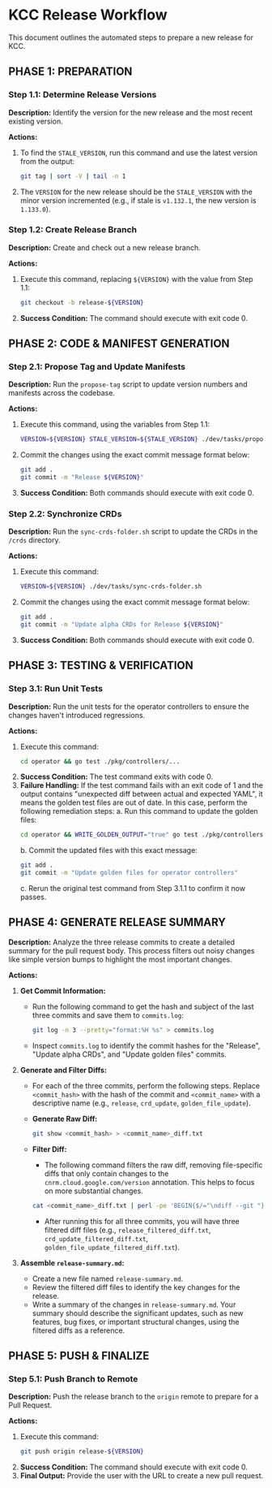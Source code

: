 
# KCC Release Workflow

This document outlines the automated steps to prepare a new release for KCC.

## PHASE 1: PREPARATION

### Step 1.1: Determine Release Versions

**Description:** Identify the version for the new release and the most recent existing version.

**Actions:**
1.  To find the `STALE_VERSION`, run this command and use the latest version from the output:
    ```bash
    git tag | sort -V | tail -n 1
    ```
2.  The `VERSION` for the new release should be the `STALE_VERSION` with the minor version incremented (e.g., if stale is `v1.132.1`, the new version is `1.133.0`).

### Step 1.2: Create Release Branch

**Description:** Create and check out a new release branch.

**Actions:**
1.  Execute this command, replacing `${VERSION}` with the value from Step 1.1:
    ```bash
    git checkout -b release-${VERSION}
    ```
2.  **Success Condition:** The command should execute with exit code 0.

## PHASE 2: CODE & MANIFEST GENERATION

### Step 2.1: Propose Tag and Update Manifests

**Description:** Run the `propose-tag` script to update version numbers and manifests across the codebase.

**Actions:**
1.  Execute this command, using the variables from Step 1.1:
    ```bash
    VERSION=${VERSION} STALE_VERSION=${STALE_VERSION} ./dev/tasks/propose-tag
    ```
2.  Commit the changes using the exact commit message format below:
    ```bash
    git add .
    git commit -m "Release ${VERSION}"
    ```
3.  **Success Condition:** Both commands should execute with exit code 0.

### Step 2.2: Synchronize CRDs

**Description:** Run the `sync-crds-folder.sh` script to update the CRDs in the `/crds` directory.

**Actions:**
1.  Execute this command:
    ```bash
    VERSION=${VERSION} ./dev/tasks/sync-crds-folder.sh
    ```
2.  Commit the changes using the exact commit message format below:
    ```bash
    git add .
    git commit -m "Update alpha CRDs for Release ${VERSION}"
    ```
3.  **Success Condition:** Both commands should execute with exit code 0.

## PHASE 3: TESTING & VERIFICATION

### Step 3.1: Run Unit Tests

**Description:** Run the unit tests for the operator controllers to ensure the changes haven't introduced regressions.

**Actions:**
1.  Execute this command:
    ```bash
    cd operator && go test ./pkg/controllers/...
    ```
2.  **Success Condition:** The test command exits with code 0.
3.  **Failure Handling:** If the test command fails with an exit code of 1 and the output contains "unexpected diff between actual and expected YAML", it means the golden test files are out of date. In this case, perform the following remediation steps:
    a. Run this command to update the golden files:
       ```bash
       cd operator && WRITE_GOLDEN_OUTPUT="true" go test ./pkg/controllers/...
       ```
    b. Commit the updated files with this exact message:
       ```bash
       git add .
       git commit -m "Update golden files for operator controllers"
       ```
    c. Rerun the original test command from Step 3.1.1 to confirm it now passes.

## PHASE 4: GENERATE RELEASE SUMMARY

**Description:** Analyze the three release commits to create a detailed summary for the pull request body. This process filters out noisy changes like simple version bumps to highlight the most important changes.

**Actions:**

1.  **Get Commit Information:**
    *   Run the following command to get the hash and subject of the last three commits and save them to `commits.log`:
        ```bash
        git log -n 3 --pretty="format:%H %s" > commits.log
        ```
    *   Inspect `commits.log` to identify the commit hashes for the "Release", "Update alpha CRDs", and "Update golden files" commits.

2.  **Generate and Filter Diffs:**
    *   For each of the three commits, perform the following steps. Replace `<commit_hash>` with the hash of the commit and `<commit_name>` with a descriptive name (e.g., `release`, `crd_update`, `golden_file_update`).

    *   **Generate Raw Diff:**
        ```bash
        git show <commit_hash> > <commit_name>_diff.txt
        ```

    *   **Filter Diff:**
        *   The following command filters the raw diff, removing file-specific diffs that only contain changes to the `cnrm.cloud.google.com/version` annotation. This helps to focus on more substantial changes.
        ```bash
        cat <commit_name>_diff.txt | perl -pe 'BEGIN{$/="\ndiff --git "} s/^.*//s if !grep {/^[+-]/ && !/---|\+\+\+/ && !/cnrm\.cloud\.google\.com\/version/} split/\n/' > <commit_name>_filtered_diff.txt
        ```
        *   After running this for all three commits, you will have three filtered diff files (e.g., `release_filtered_diff.txt`, `crd_update_filtered_diff.txt`, `golden_file_update_filtered_diff.txt`).

3.  **Assemble `release-summary.md`:**
    *   Create a new file named `release-summary.md`.
    *   Review the filtered diff files to identify the key changes for the release.
    *   Write a summary of the changes in `release-summary.md`. Your summary should describe the significant updates, such as new features, bug fixes, or important structural changes, using the filtered diffs as a reference.


## PHASE 5: PUSH & FINALIZE

### Step 5.1: Push Branch to Remote

**Description:** Push the release branch to the `origin` remote to prepare for a Pull Request.

**Actions:**
1.  Execute this command:
    ```bash
    git push origin release-${VERSION}
    ```
2.  **Success Condition:** The command should execute with exit code 0.
3.  **Final Output:** Provide the user with the URL to create a new pull request.
